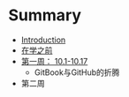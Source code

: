 # Summary

* [Introduction](README.md)
* [在学之前](test)
* [第一周： 10.1-10.17](diyizhou/myfile.md)
   * GitBook与GitHub的折腾
* 第二周

